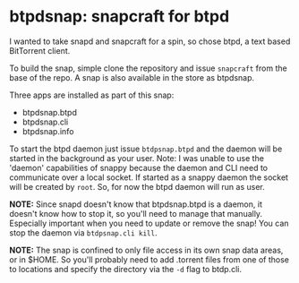 # btpdsnap: snapcraft for btpd


I wanted to take snapd and snapcraft for a spin, so chose btpd, a text based BitTorrent client.

To build the snap, simple clone the repository and issue `snapcraft` from the base of the repo.  A snap is also available in the store as btpdsnap. 

Three apps are installed as part of this snap:

* btpdsnap.btpd
* btpdsnap.cli
* btpdsnap.info

To start the btpd daemon just issue `btdpsnap.btpd` and the daemon will be started in the background as your user.  Note: I was unable to use the 'daemon' capabilities of snappy because the daemon and CLI need to communicate over a local socket.  If started as a snappy daemon the socket will be created by `root`.   So, for now the btpd daemon will run as user.   

**NOTE:** Since snapd doesn't know that btpdsnap.btpd is a daemon, it doesn't know how to stop it, so you'll need to manage that manually.  Especially important when you need to update or remove the snap!  You can stop the daemon via `btdpsnap.cli kill`. 

**NOTE:** The snap is confined to only file access in its own snap data areas, or in $HOME.  So you'll probably need to add .torrent files from one of those to locations and specify the directory via the `-d` flag to btdp.cli. 


